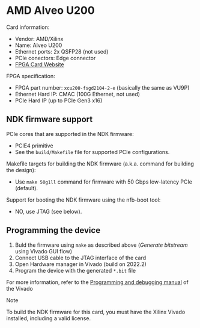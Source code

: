 <!-- Copyright 2024 Universitaet Heidelberg, Institut fuer Technische Informatik (ZITI) -->
<!-- SPDX-License-Identifier: CC-BY-4.0 -->

# AMD Alveo U200

Card information:

- Vendor: AMD/Xilinx
- Name: Alveo U200
- Ethernet ports: 2x QSFP28 (not used)
- PCIe conectors: Edge connector
- [FPGA Card Website](https://www.xilinx.com/products/boards-and-kits/alveo/u200.html)

FPGA specification:

- FPGA part number: `xcu200-fsgd2104-2-e` (basically the same as VU9P)
- Ethernet Hard IP: CMAC (100G Ethernet, not used)
- PCIe Hard IP (up to PCIe Gen3 x16)

## NDK firmware support

PCIe cores that are supported in the NDK firmware:

- PCIE4 primitive
- See the `build/Makefile` file for supported PCIe configurations.

Makefile targets for building the NDK firmware (a.k.a. command for building the design):

- Use `make 50g1ll` command for firmware with 50 Gbps low-latency PCIe (default).

Support for booting the NDK firmware using the nfb-boot tool:

- NO, use JTAG (see below).

## Programming the device

1. Buld the firmware using `make` as described above (*Generate bitstream* using Vivado GUI flow)
2. Connect USB cable to the JTAG interface of the card
3. Open Hardware manager in Vivado (build on 2022.2)
4. Program the device with the generated `*.bit` file

For more information, refer to the [Programming and debugging
manual](https://docs.xilinx.com/r/2022.2-English/ug908-vivado-programming-debugging/Opening-the-Hardware-Manager?tocId=x0two8P7pmYkinePAp~Scg)
of the Vivado

> [!NOTE]
> To build the NDK firmware for this card, you must have the Xilinx Vivado
> installed, including a valid license.
